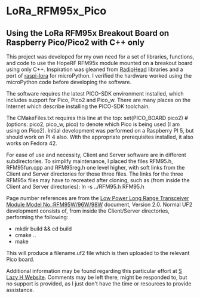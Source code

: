 # LoRa_RFM95x_Pico
Using the LoRa RFM95x Breakout Board on Raspberry Pico/Pico2 with C++ only
-------------------------
This project was developed for my own need for a set of libraries, functions, and code to use the HopeRF RFM95x module mounted on a breakout board using only C++. Inspiration was gleaned from [RadioHead](https://www.airspayce.com/mikem/arduino/RadioHead/index.html) libraries and a port of [raspi-lora](https://pypi.org/project/raspi-lora/) for microPython. I verified the hardware worked using the microPython code before developing the software.

The software requires the latest PICO-SDK environment installed, which includes support for Pico, Pico2 and Pico_w. There are many places on the Internet which describe installing the PICO-SDK toolchain.

The CMakeFiles.txt requires this line at the top: set(PICO_BOARD pico2) # (options: pico2, pico_w, pico) to denote which Pico is being used (I am using on Pico2). Initial development was performed on a Raspberry PI 5, but should work on PI 4 also. With the appropriate prerequisites installed, it also works on Fedora 42.

For ease of use and necessity, Client and Server software are in different subdirectories. To simplify maintenance, I placed the files RFM95.h, RFM95fun.cpp and RFM95reg.h one level higher, with soft links from the Client and Server directories for those three files. The links for the three RFM95x files may have to recreated after cloning, such as (from inside the Client and Server directories): ln -s ../RFM95.h RFM95.h

Page number references are from the [Low Power Long Range Transceiver Module Model No.:RFM95W/96W/98W](https://hoperf.com) document, Version 2.0. Normal UF2 development consists of, from inside the Client/Server directories, performing the following:

- mkdir build && cd build
- cmake ..
- make

This will produce a filename.uf2 file which is then uploaded to the relevant Pico board.

Additional information may be found regarding this particular effort at [S Lazy H Website](https://slazyh.netlify.app). Comments may be left there, might be responded to, but no support is provided, as I just don't have the time or resources to provide assistance.

